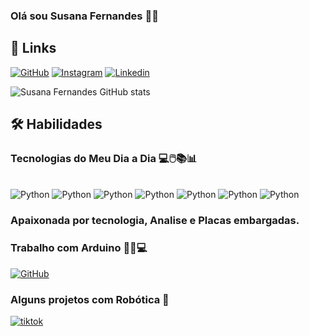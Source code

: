 ### Olá sou Susana Fernandes 🤝😄

## 🔗 Links
[![GitHub](https://img.shields.io/badge/GitHub-100000?style=for-the-badge&logo=github&logoColor=white)](https://github.com/Susanati/Susanati)
[![Instagram](https://img.shields.io/badge/Instagram-E4405F?style=for-the-badge&logo=instagram&logoColor=white)](https://istagram.com/susanafernandessil)
[![Linkedin](https://img.shields.io/badge/LinkedIn-0077B5?style=for-the-badge&logo=linkedin&logoColor=white)](https://www.linkedin.com/in/susanafernandesdasilva/)

![Susana Fernandes GitHub stats](https://github-readme-stats.vercel.app/api?username=Susanati&show_icons=true&theme=tokyonight)


## 🛠 Habilidades
### Tecnologias do Meu Dia a Dia 💻🖱️📚📊

<div style="display: inline_block"><br/>
<img olign="center" alt="Python" src="https://img.shields.io/badge/Python-3776AB?style=for-the-badge&logo=python&logoColor=white"/>
<img olign="center" alt="Python" src="https://img.shields.io/badge/C-00599C?style=for-the-badge&logo=c&logoColor=white"/>
<img olign="center" alt="Python" src="https://img.shields.io/badge/JavaScript-F7DF1E?style=for-the-badge&logo=javascript&logoColor=black"/>
<img olign="center" alt="Python" src="https://img.shields.io/badge/Arduino-00979D?style=for-the-badge&logo=Arduino&logoColor=white"/>
<img olign="center" alt="Python" src="https://img.shields.io/badge/micro:bit-00ED00?style=for-the-badge&logo=micro:bit&logoColor=white"/>
<img olign="center" alt="Python" src="https://img.shields.io/badge/MySQL-005C84?style=for-the-badge&logo=mysql&logoColor=white"/>   
<img olign="center" alt="Python" src="https://img.shields.io/badge/Google%20Analytics-E37400?style=for-the-badge&logo=google%20analytics&logoColor=white"/>
</div>   

### Apaixonada por tecnologia, Analise e Placas embargadas.

### Trabalho com Arduino 🌱💦💻

[![GitHub](https://img.shields.io/badge/GitHub-100000?style=for-the-badge&logo=github&logoColor=white)](https://github.com/Susanati/irriga-o.automatizada.arduino)


### Alguns projetos com Robótica 🤖

[![tiktok](https://img.shields.io/badge/TikTok-000000?style=for-the-badge&logo=tiktok&logoColor=white)](https://www.tiktok.com/@susanafernandess34)

